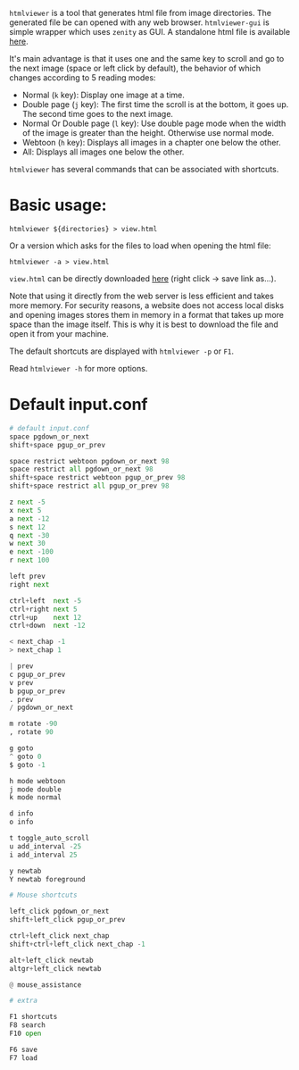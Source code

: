 `htmlviewer` is a tool that generates html file from image directories. The generated file be can opened with any web browser. `htmlviewer-gui` is simple wrapper which uses `zenity` as GUI. A standalone html file is available [here](https://jonathanpoelen.github.io/manga-viewer).

It's main advantage is that it uses one and the same key to scroll and go to the next image (space or left click by default), the behavior of which changes according to 5 reading modes:

- Normal (`k` key): Display one image at a time.
- Double page (`j` key): The first time the scroll is at the bottom, it goes up. The second time goes to the next image.
- Normal Or Double page (`l` key): Use double page mode when the width of the image is greater than the height. Otherwise use normal mode.
- Webtoon (`h` key): Displays all images in a chapter one below the other.
- All: Displays all images one below the other.

`htmlviewer` has several commands that can be associated with shortcuts.


# Basic usage:

```
htmlviewer ${directories} > view.html
```

Or a version which asks for the files to load when opening the html file:

```
htmlviewer -a > view.html
```

`view.html` can be directly downloaded [here](https://jonathanpoelen.github.io/manga-viewer) (right click -> save link as...).

Note that using it directly from the web server is less efficient and takes more memory. For security reasons, a website does not access local disks and opening images stores them in memory in a format that takes up more space than the image itself. This is why it is best to download the file and open it from your machine.

The default shortcuts are displayed with `htmlviewer -p` or `F1`.

Read `htmlviewer -h` for more options.


# Default input.conf

```py
# default input.conf
space pgdown_or_next
shift+space pgup_or_prev

space restrict webtoon pgdown_or_next 98
space restrict all pgdown_or_next 98
shift+space restrict webtoon pgup_or_prev 98
shift+space restrict all pgup_or_prev 98

z next -5
x next 5
a next -12
s next 12
q next -30
w next 30
e next -100
r next 100

left prev
right next

ctrl+left  next -5
ctrl+right next 5
ctrl+up    next 12
ctrl+down  next -12

< next_chap -1
> next_chap 1

| prev
c pgup_or_prev
v prev
b pgup_or_prev
. prev
/ pgdown_or_next

m rotate -90
, rotate 90

g goto
^ goto 0
$ goto -1

h mode webtoon
j mode double
k mode normal

d info
o info

t toggle_auto_scroll
u add_interval -25
i add_interval 25

y newtab
Y newtab foreground

# Mouse shortcuts

left_click pgdown_or_next
shift+left_click pgup_or_prev

ctrl+left_click next_chap
shift+ctrl+left_click next_chap -1

alt+left_click newtab
altgr+left_click newtab

@ mouse_assistance

# extra

F1 shortcuts
F8 search
F10 open

F6 save
F7 load
```
